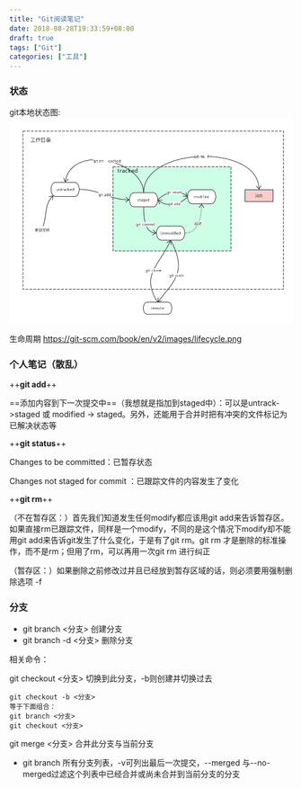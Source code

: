 ```yaml
---
title: "Git阅读笔记"
date: 2018-08-28T19:33:59+08:00
draft: true
tags: ["Git"]
categories: ["工具"]
---
```


### 状态
git本地状态图:
![img](https://raw.githubusercontent.com/zh1014/zh1014.github.io/master/images/git本地状态图.png "git本地状态图")

生命周期 https://git-scm.com/book/en/v2/images/lifecycle.png

### 个人笔记（散乱）
++**git add**++

==添加内容到下一次提交中==（我想就是指加到staged中）：可以是untrack->staged 或 modified -> staged。另外，还能用于合并时把有冲突的文件标记为已解决状态等

++**git status**++

Changes to be committed：已暂存状态

Changes not staged for commit ：已跟踪文件的内容发生了变化

++**git rm**++

（不在暂存区：）首先我们知道发生任何modify都应该用git add来告诉暂存区。如果直接rm已跟踪文件，同样是一个modify，不同的是这个情况下modify却不能用git add来告诉git发生了什么变化，于是有了git rm。git rm 才是删除的标准操作，而不是rm；但用了rm，可以再用一次git rm  进行纠正

（暂存区：）如果删除之前修改过并且已经放到暂存区域的话，则必须要用强制删除选项 -f

### 分支
- git branch <分支>      创建分支
- git branch -d <分支>   删除分支

相关命令：

git checkout <分支>   切换到此分支，-b则创建并切换过去
```
git checkout -b <分支> 
等于下面组合：
git branch <分支>  
git checkout <分支>
```
git merge <分支>  合并此分支与当前分支

- git branch 所有分支列表，-v可列出最后一次提交，--merged 与--no-merged过滤这个列表中已经合并或尚未合并到当前分支的分支
